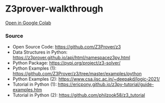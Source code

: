 # Z3prover-walkthrough

[Open in Google Colab](https://colab.research.google.com/github/kargaranamir/Z3prover-walkthrough/blob/main/Z3prover.ipynb)

### Source
- Open Source Code: https://github.com/Z3Prover/z3
- Data Structures in Python: https://z3prover.github.io/api/html/namespacez3py.html
- Python Package: https://pypi.org/project/z3-solver/
- Python Examples (1): https://github.com/Z3Prover/z3/tree/master/examples/python
- Python Examples (2): https://www.csa.iisc.ac.in/~deepakd/logic-2021/
- Tutorial in Python (1): https://ericpony.github.io/z3py-tutorial/guide-examples.htm
- Tutorial in Python (2): https://github.com/philzook58/z3_tutorial
